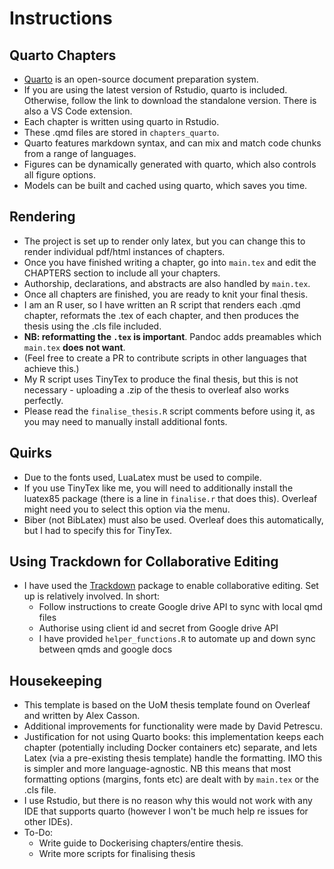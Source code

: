 # Instructions

## Quarto Chapters


 - [Quarto](https://quarto.org/) is an open-source document preparation system.
 - If you are using the latest version of Rstudio, quarto is included. Otherwise, follow the link to download the standalone version. There is also a VS Code extension.
 - Each chapter is written using quarto in Rstudio.
 - These .qmd files are stored in `chapters_quarto`.
 - Quarto features markdown syntax, and can mix and match code chunks from a range of languages.
 - Figures can be dynamically generated with quarto, which also controls all figure options.
 - Models can be built and cached using quarto, which saves you time.

## Rendering

 - The project is set up to render only latex, but you can change this to render individual pdf/html instances of chapters.
 - Once you have finished writing a chapter, go into `main.tex` and edit the CHAPTERS section to include all your chapters.
 - Authorship, declarations, and abstracts are also handled by `main.tex`.
 - Once all chapters are finished, you are ready to knit your final thesis.
 - I am an R user, so I have written an R script that renders each .qmd chapter, reformats the .tex of each chapter, and then produces the thesis using the .cls file included.
 - **NB: reformatting the `.tex` is important**. Pandoc adds preamables which `main.tex` **does not want**.
 - (Feel free to create a PR to contribute scripts in other languages that achieve this.)
 - My R script uses TinyTex to produce the final thesis, but this is not necessary - uploading a .zip of the thesis to overleaf also works perfectly.
 - Please read the `finalise_thesis.R` script comments before using it, as you may need to manually install additional fonts.

## Quirks

 - Due to the fonts used, LuaLatex must be used to compile.
 - If you use TinyTex like me, you will need to additionally install the luatex85 package (there is a line in `finalise.r` that does this). Overleaf might need you to select this option via the menu.
 - Biber (not BibLatex) must also be used. Overleaf does this automatically, but I had to specify this for TinyTex.
 
## Using Trackdown for Collaborative Editing

 - I have used the [Trackdown](https://github.com/ClaudioZandonella/trackdown) package to enable collaborative editing. Set up is relatively involved. In short:
	- Follow instructions to create Google drive API to sync with local qmd files
	- Authorise using client id and secret from Google drive API
	- I have provided `helper_functions.R` to automate up and down sync between qmds and google docs

## Housekeeping

 - This template is based on the UoM thesis template found on Overleaf and written by Alex Casson.
 - Additional improvements for functionality were made by David Petrescu.
 - Justification for not using Quarto books: this implementation keeps each chapter (potentially including Docker containers etc) separate, and lets Latex (via a pre-existing thesis template) handle the formatting. IMO this is simpler and more language-agnostic. NB this means that most formatting options (margins, fonts etc) are dealt with by `main.tex` or the .cls file.
 - I use Rstudio, but there is no reason why this would not work with any IDE that supports quarto (however I won't be much help re issues for other IDEs).
 - To-Do:
	- Write guide to Dockerising chapters/entire thesis.
	- Write more scripts for finalising thesis

